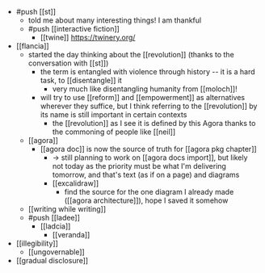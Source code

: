 - #push [[st]]
  - told me about many interesting things! I am thankful
  - #push [[interactive fiction]]
    - [[twine]] https://twinery.org/
- [[flancia]]
  - started the day thinking about the [[revolution]] (thanks to the conversation with [[st]])
    - the term is entangled with violence through history -- it is a hard task, to [[disentangle]] it
      - very much like disentangling humanity from [[moloch]]!
    - will try to use [[reform]] and [[empowerment]] as alternatives wherever they suffice, but I think referring to the [[revolution]] by its name is still important in certain contexts
      - the [[revolution]] as I see it is defined by this Agora thanks to the commoning of people like [[neil]]
  - [[agora]]
    - [[agora doc]] is now the source of truth for [[agora pkg chapter]]
      - -> still planning to work on [[agora docs import]], but likely not today as the priority must be what I'm delivering tomorrow, and that's text (as if on a page) and diagrams
      - [[excalidraw]]
        - find the source for the one diagram I already made ([[agora architecture]]), hope I saved it somehow
  - [[writing while writing]]
  - #push [[ladee]]
    - [[ladcia]]
      - [[veranda]]
- [[illegibility]]
  - [[ungovernable]]
- [[gradual disclosure]]
